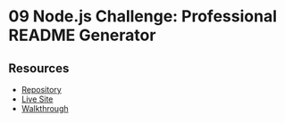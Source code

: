 # 09 Node.js Challenge: Professional README Generator

## Resources

- [Repository](https://github.com/alicessilva22/ReadME-Generate)
- [Live Site](https://alicessilva22.github.io/ReadME-Generate/)
- [Walkthrough](https://youtu.be/eafuJfH9RAE)
